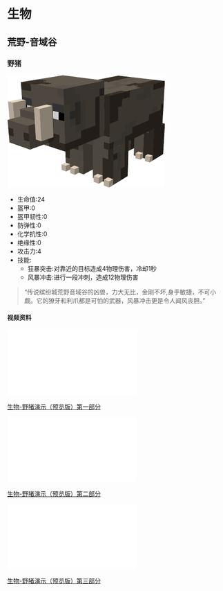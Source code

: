 # 生物
## 荒野-音域谷
### 野猪
![](image/野猪.png)
* 生命值:24
* 盔甲:0
* 盔甲韧性:0 
* 防弹性:0 
* 化学抗性:0 
* 绝缘性:0 
* 攻击力:4
* 技能:
  * 狂暴突击:对靠近的目标造成4物理伤害，冷却1秒
  * 风暴冲击:进行一段冲刺，造成12物理伤害

>“传说缤纷城荒野音域谷的凶兽，力大无比，金刚不坏,身手敏捷，不可小觑。它的獠牙和利爪都是可怕的武器，风暴冲击更是令人闻风丧胆。”
#### 视频资料

<iframe src="//player.bilibili.com/player.html?aid=643442879&bvid=BV11Y4y177F1&cid=775314925&page=1" scrolling="no" border="0" frameborder="no" framespacing="0" allowfullscreen="true"> </iframe>

[生物-野猪演示（预览版）第一部分](https://b23.tv/U2gz1E5)

<iframe src="//player.bilibili.com/player.html?aid=686141028&bvid=BV16U4y1i7s3&cid=779207515&page=1" scrolling="no" border="0" frameborder="no" framespacing="0" allowfullscreen="true"> </iframe>

[生物-野猪演示（预览版）第二部分](https://b23.tv/oepkYcu)

<iframe src="//player.bilibili.com/player.html?aid=598737442&bvid=BV14B4y1k7uU&cid=780193709&page=1" scrolling="no" border="0" frameborder="no" framespacing="0" allowfullscreen="true"> </iframe>

[生物-野猪演示（预览版）第三部分](https://b23.tv/53KyLWu)

